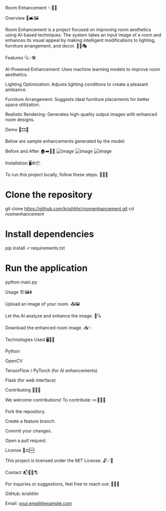 Room Enhancement ✨🏡💡



Overview 🎨🛋️🖼️

Room Enhancement is a project focused on improving room aesthetics using AI-based techniques. The system takes an input image of a room and enhances its visual appeal by making intelligent modifications to lighting, furniture arrangement, and decor. 🌟🤖🎭

Features 🔍💡🛠️

AI-Powered Enhancement: Uses machine learning models to improve room aesthetics.

Lighting Optimization: Adjusts lighting conditions to create a pleasant ambiance.

Furniture Arrangement: Suggests ideal furniture placements for better space utilization.

Realistic Rendering: Generates high-quality output images with enhanced room designs.

Demo 📸🎞️🔄

Below are sample enhancements generated by the model:

Before and After 🏠➡️🏡✨
![image](https://github.com/user-attachments/assets/1c863f1f-610f-41a2-9691-64a13d216cdb)
![image](https://github.com/user-attachments/assets/089a5d8c-f9d0-44b0-8b18-c2c22c8a7d4c)
![image](https://github.com/user-attachments/assets/7cbcf3fb-bed0-43b6-8102-e749ad16375f)

Installation 🖥️⚙️📦

To run this project locally, follow these steps: 🚀🔧📜

# Clone the repository
git clone https://github.com/krishhhr/roomenhancement.git
cd roomenhancement

# Install dependencies
pip install -r requirements.txt

# Run the application
python main.py

Usage 🏗️🖼️⬇️

Upload an image of your room. 📤🖼️

Let the AI analyze and enhance the image. 🤖🔍

Download the enhanced room image. 📥✨

Technologies Used 🖥️📡🔢

Python

OpenCV

TensorFlow / PyTorch (for AI enhancements)

Flask (for web interface)

Contributing 🤝📜🚀

We welcome contributions! To contribute: ✏️👨‍💻💡

Fork the repository.

Create a feature branch.

Commit your changes.

Open a pull request.

License 📜⚖️🆓

This project is licensed under the MIT License. 🔓✅📖

Contact 📬👨‍💻🌎

For inquiries or suggestions, feel free to reach out: 📩💬📡

GitHub: krishhhr

Email: your.email@example.com
